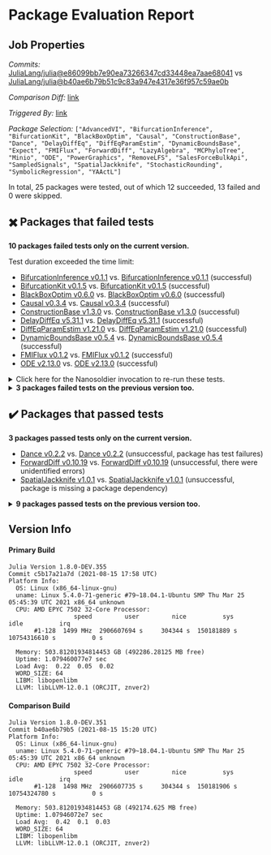 # Package Evaluation Report

## Job Properties

*Commits:* [JuliaLang/julia@e86099bb7e90ea73266347cd33448ea7aae68041](https://github.com/JuliaLang/julia/commit/e86099bb7e90ea73266347cd33448ea7aae68041) vs [JuliaLang/julia@b40ae6b79b51c9c83a947e4317e36f957c59ae0b](https://github.com/JuliaLang/julia/commit/b40ae6b79b51c9c83a947e4317e36f957c59ae0b)

*Comparison Diff:* [link](https://github.com/JuliaLang/julia/compare/b40ae6b79b51c9c83a947e4317e36f957c59ae0b..e86099bb7e90ea73266347cd33448ea7aae68041)

*Triggered By:* [link](https://github.com/JuliaLang/julia/pull/41795#issuecomment-899629424)

*Package Selection:* `["AdvancedVI", "BifurcationInference", "BifurcationKit", "BlackBoxOptim", "Causal", "ConstructionBase", "Dance", "DelayDiffEq", "DiffEqParamEstim", "DynamicBoundsBase", "Expect", "FMIFlux", "ForwardDiff", "LazyAlgebra", "MCPhyloTree", "Minio", "ODE", "PowerGraphics", "RemoveLFS", "SalesForceBulkApi", "SampledSignals", "SpatialJackknife", "StochasticRounding", "SymbolicRegression", "YAActL"]`

In total, 25 packages were tested, out of which 12 succeeded, 13 failed and 0 were skipped.


## :heavy_multiplication_x: Packages that failed tests

**10 packages failed tests only on the current version.**

Test duration exceeded the time limit:

- [BifurcationInference v0.1.1](https://s3.amazonaws.com/julialang-reports/nanosoldier/pkgeval/by_hash/e86099b_vs_b40ae6b/BifurcationInference.1.8.0-DEV-c5b17a21a7d.log) vs. [BifurcationInference v0.1.1](https://s3.amazonaws.com/julialang-reports/nanosoldier/pkgeval/by_hash/e86099b_vs_b40ae6b/BifurcationInference.1.8.0-DEV-b40ae6b79b5.log) (successful)
- [BifurcationKit v0.1.5](https://s3.amazonaws.com/julialang-reports/nanosoldier/pkgeval/by_hash/e86099b_vs_b40ae6b/BifurcationKit.1.8.0-DEV-c5b17a21a7d.log) vs. [BifurcationKit v0.1.5](https://s3.amazonaws.com/julialang-reports/nanosoldier/pkgeval/by_hash/e86099b_vs_b40ae6b/BifurcationKit.1.8.0-DEV-b40ae6b79b5.log) (successful)
- [BlackBoxOptim v0.6.0](https://s3.amazonaws.com/julialang-reports/nanosoldier/pkgeval/by_hash/e86099b_vs_b40ae6b/BlackBoxOptim.1.8.0-DEV-c5b17a21a7d.log) vs. [BlackBoxOptim v0.6.0](https://s3.amazonaws.com/julialang-reports/nanosoldier/pkgeval/by_hash/e86099b_vs_b40ae6b/BlackBoxOptim.1.8.0-DEV-b40ae6b79b5.log) (successful)
- [Causal v0.3.4](https://s3.amazonaws.com/julialang-reports/nanosoldier/pkgeval/by_hash/e86099b_vs_b40ae6b/Causal.1.8.0-DEV-c5b17a21a7d.log) vs. [Causal v0.3.4](https://s3.amazonaws.com/julialang-reports/nanosoldier/pkgeval/by_hash/e86099b_vs_b40ae6b/Causal.1.8.0-DEV-b40ae6b79b5.log) (successful)
- [ConstructionBase v1.3.0](https://s3.amazonaws.com/julialang-reports/nanosoldier/pkgeval/by_hash/e86099b_vs_b40ae6b/ConstructionBase.1.8.0-DEV-c5b17a21a7d.log) vs. [ConstructionBase v1.3.0](https://s3.amazonaws.com/julialang-reports/nanosoldier/pkgeval/by_hash/e86099b_vs_b40ae6b/ConstructionBase.1.8.0-DEV-b40ae6b79b5.log) (successful)
- [DelayDiffEq v5.31.1](https://s3.amazonaws.com/julialang-reports/nanosoldier/pkgeval/by_hash/e86099b_vs_b40ae6b/DelayDiffEq.1.8.0-DEV-c5b17a21a7d.log) vs. [DelayDiffEq v5.31.1](https://s3.amazonaws.com/julialang-reports/nanosoldier/pkgeval/by_hash/e86099b_vs_b40ae6b/DelayDiffEq.1.8.0-DEV-b40ae6b79b5.log) (successful)
- [DiffEqParamEstim v1.21.0](https://s3.amazonaws.com/julialang-reports/nanosoldier/pkgeval/by_hash/e86099b_vs_b40ae6b/DiffEqParamEstim.1.8.0-DEV-c5b17a21a7d.log) vs. [DiffEqParamEstim v1.21.0](https://s3.amazonaws.com/julialang-reports/nanosoldier/pkgeval/by_hash/e86099b_vs_b40ae6b/DiffEqParamEstim.1.8.0-DEV-b40ae6b79b5.log) (successful)
- [DynamicBoundsBase v0.5.4](https://s3.amazonaws.com/julialang-reports/nanosoldier/pkgeval/by_hash/e86099b_vs_b40ae6b/DynamicBoundsBase.1.8.0-DEV-c5b17a21a7d.log) vs. [DynamicBoundsBase v0.5.4](https://s3.amazonaws.com/julialang-reports/nanosoldier/pkgeval/by_hash/e86099b_vs_b40ae6b/DynamicBoundsBase.1.8.0-DEV-b40ae6b79b5.log) (successful)
- [FMIFlux v0.1.2](https://s3.amazonaws.com/julialang-reports/nanosoldier/pkgeval/by_hash/e86099b_vs_b40ae6b/FMIFlux.1.8.0-DEV-c5b17a21a7d.log) vs. [FMIFlux v0.1.2](https://s3.amazonaws.com/julialang-reports/nanosoldier/pkgeval/by_hash/e86099b_vs_b40ae6b/FMIFlux.1.8.0-DEV-b40ae6b79b5.log) (successful)
- [ODE v2.13.0](https://s3.amazonaws.com/julialang-reports/nanosoldier/pkgeval/by_hash/e86099b_vs_b40ae6b/ODE.1.8.0-DEV-c5b17a21a7d.log) vs. [ODE v2.13.0](https://s3.amazonaws.com/julialang-reports/nanosoldier/pkgeval/by_hash/e86099b_vs_b40ae6b/ODE.1.8.0-DEV-b40ae6b79b5.log) (successful)

<details><summary>Click here for the Nanosoldier invocation to re-run these tests.</summary>
<p>

```
@nanosoldier `runtests(["BifurcationInference", "BifurcationKit", "BlackBoxOptim", "Causal", "ConstructionBase", "DelayDiffEq", "DiffEqParamEstim", "DynamicBoundsBase", "FMIFlux", "ODE"], vs = ":master")`
```

</p>
</details>


<details><summary><strong>3 packages failed tests on the previous version too.</strong></summary>
<p>

Tests became inactive:

- [RemoveLFS v0.3.0](https://s3.amazonaws.com/julialang-reports/nanosoldier/pkgeval/by_hash/e86099b_vs_b40ae6b/RemoveLFS.1.8.0-DEV-c5b17a21a7d.log)
- [SalesForceBulkApi v0.0.6](https://s3.amazonaws.com/julialang-reports/nanosoldier/pkgeval/by_hash/e86099b_vs_b40ae6b/SalesForceBulkApi.1.8.0-DEV-c5b17a21a7d.log)

Package has test failures:

- [SampledSignals v2.1.2](https://s3.amazonaws.com/julialang-reports/nanosoldier/pkgeval/by_hash/e86099b_vs_b40ae6b/SampledSignals.1.8.0-DEV-c5b17a21a7d.log)

</p>
</details>


## :heavy_check_mark: Packages that passed tests

**3 packages passed tests only on the current version.**

- [Dance v0.2.2](https://s3.amazonaws.com/julialang-reports/nanosoldier/pkgeval/by_hash/e86099b_vs_b40ae6b/Dance.1.8.0-DEV-c5b17a21a7d.log) vs. [Dance v0.2.2](https://s3.amazonaws.com/julialang-reports/nanosoldier/pkgeval/by_hash/e86099b_vs_b40ae6b/Dance.1.8.0-DEV-b40ae6b79b5.log) (unsuccessful, package has test failures)
- [ForwardDiff v0.10.19](https://s3.amazonaws.com/julialang-reports/nanosoldier/pkgeval/by_hash/e86099b_vs_b40ae6b/ForwardDiff.1.8.0-DEV-c5b17a21a7d.log) vs. [ForwardDiff v0.10.19](https://s3.amazonaws.com/julialang-reports/nanosoldier/pkgeval/by_hash/e86099b_vs_b40ae6b/ForwardDiff.1.8.0-DEV-b40ae6b79b5.log) (unsuccessful, there were unidentified errors)
- [SpatialJackknife v1.0.1](https://s3.amazonaws.com/julialang-reports/nanosoldier/pkgeval/by_hash/e86099b_vs_b40ae6b/SpatialJackknife.1.8.0-DEV-c5b17a21a7d.log) vs. [SpatialJackknife v1.0.1](https://s3.amazonaws.com/julialang-reports/nanosoldier/pkgeval/by_hash/e86099b_vs_b40ae6b/SpatialJackknife.1.8.0-DEV-b40ae6b79b5.log) (unsuccessful, package is missing a package dependency)

<details><summary><strong>9 packages passed tests on the previous version too.</strong></summary>
<p>

- [AdvancedVI v0.1.3](https://s3.amazonaws.com/julialang-reports/nanosoldier/pkgeval/by_hash/e86099b_vs_b40ae6b/AdvancedVI.1.8.0-DEV-c5b17a21a7d.log)
- [Expect v0.3.1](https://s3.amazonaws.com/julialang-reports/nanosoldier/pkgeval/by_hash/e86099b_vs_b40ae6b/Expect.1.8.0-DEV-c5b17a21a7d.log)
- [LazyAlgebra v0.2.1](https://s3.amazonaws.com/julialang-reports/nanosoldier/pkgeval/by_hash/e86099b_vs_b40ae6b/LazyAlgebra.1.8.0-DEV-c5b17a21a7d.log)
- [MCPhyloTree v0.9.1](https://s3.amazonaws.com/julialang-reports/nanosoldier/pkgeval/by_hash/e86099b_vs_b40ae6b/MCPhyloTree.1.8.0-DEV-c5b17a21a7d.log)
- [Minio v0.1.1](https://s3.amazonaws.com/julialang-reports/nanosoldier/pkgeval/by_hash/e86099b_vs_b40ae6b/Minio.1.8.0-DEV-c5b17a21a7d.log)
- [PowerGraphics v0.11.1](https://s3.amazonaws.com/julialang-reports/nanosoldier/pkgeval/by_hash/e86099b_vs_b40ae6b/PowerGraphics.1.8.0-DEV-c5b17a21a7d.log)
- [StochasticRounding v0.6.0](https://s3.amazonaws.com/julialang-reports/nanosoldier/pkgeval/by_hash/e86099b_vs_b40ae6b/StochasticRounding.1.8.0-DEV-c5b17a21a7d.log)
- [SymbolicRegression v0.6.12](https://s3.amazonaws.com/julialang-reports/nanosoldier/pkgeval/by_hash/e86099b_vs_b40ae6b/SymbolicRegression.1.8.0-DEV-c5b17a21a7d.log)
- [YAActL v0.2.1](https://s3.amazonaws.com/julialang-reports/nanosoldier/pkgeval/by_hash/e86099b_vs_b40ae6b/YAActL.1.8.0-DEV-c5b17a21a7d.log)

</p>
</details>


## Version Info

#### Primary Build

```
Julia Version 1.8.0-DEV.355
Commit c5b17a21a7d (2021-08-15 17:58 UTC)
Platform Info:
  OS: Linux (x86_64-linux-gnu)
  uname: Linux 5.4.0-71-generic #79~18.04.1-Ubuntu SMP Thu Mar 25 05:45:39 UTC 2021 x86_64 unknown
  CPU: AMD EPYC 7502 32-Core Processor: 
                  speed         user         nice          sys         idle          irq
       #1-128  1499 MHz  2906607694 s     304344 s  150181889 s  10754316610 s          0 s
       
  Memory: 503.81201934814453 GB (492286.28125 MB free)
  Uptime: 1.079460077e7 sec
  Load Avg:  0.22  0.05  0.02
  WORD_SIZE: 64
  LIBM: libopenlibm
  LLVM: libLLVM-12.0.1 (ORCJIT, znver2)

```

#### Comparison Build

```
Julia Version 1.8.0-DEV.351
Commit b40ae6b79b5 (2021-08-15 15:20 UTC)
Platform Info:
  OS: Linux (x86_64-linux-gnu)
  uname: Linux 5.4.0-71-generic #79~18.04.1-Ubuntu SMP Thu Mar 25 05:45:39 UTC 2021 x86_64 unknown
  CPU: AMD EPYC 7502 32-Core Processor: 
                  speed         user         nice          sys         idle          irq
       #1-128  1498 MHz  2906607735 s     304344 s  150181906 s  10754324780 s          0 s
       
  Memory: 503.81201934814453 GB (492174.625 MB free)
  Uptime: 1.07946072e7 sec
  Load Avg:  0.42  0.1  0.03
  WORD_SIZE: 64
  LIBM: libopenlibm
  LLVM: libLLVM-12.0.1 (ORCJIT, znver2)

```
<!-- Generated on 2021-08-16T13:07:19.145 -->
